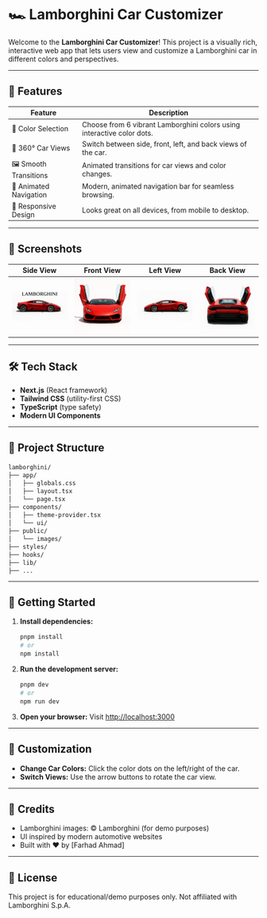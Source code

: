 # 🏎️ Lamborghini Car Customizer

Welcome to the **Lamborghini Car Customizer**! This project is a visually rich, interactive web app that lets users view and customize a Lamborghini car in different colors and perspectives.

---

## 🚀 Features

| Feature                | Description                                                                 |
|------------------------|-----------------------------------------------------------------------------|
| 🎨 Color Selection     | Choose from 6 vibrant Lamborghini colors using interactive color dots.        |
| 🔄 360° Car Views      | Switch between side, front, left, and back views of the car.                 |
| 🖼️ Smooth Transitions | Animated transitions for car views and color changes.                        |
| 🧭 Animated Navigation | Modern, animated navigation bar for seamless browsing.                       |
| 📱 Responsive Design   | Looks great on all devices, from mobile to desktop.                          |

---

## 📸 Screenshots

| Side View | Front View | Left View | Back View |
|-----------|------------|-----------|-----------|
| ![Side](public/images/lamborghini-complete.png) | ![Front](public/images/front-side.png) | ![Left](public/images/left-side.png) | ![Back](public/images/back-side.png) |

---

## 🛠️ Tech Stack

- **Next.js** (React framework)
- **Tailwind CSS** (utility-first CSS)
- **TypeScript** (type safety)
- **Modern UI Components**

---

## 📂 Project Structure

```text
lamborghini/
├── app/
│   ├── globals.css
│   ├── layout.tsx
│   └── page.tsx
├── components/
│   ├── theme-provider.tsx
│   └── ui/
├── public/
│   └── images/
├── styles/
├── hooks/
├── lib/
├── ...
```

---

## 🚦 Getting Started

1. **Install dependencies:**
   ```bash
   pnpm install
   # or
   npm install
   ```
2. **Run the development server:**
   ```bash
   pnpm dev
   # or
   npm run dev
   ```
3. **Open your browser:**
   Visit [http://localhost:3000](http://localhost:3000)

---

## 🎨 Customization

- **Change Car Colors:** Click the color dots on the left/right of the car.
- **Switch Views:** Use the arrow buttons to rotate the car view.

---

## 🙏 Credits

- Lamborghini images: © Lamborghini (for demo purposes)
- UI inspired by modern automotive websites
- Built with ❤️ by [Farhad Ahmad]

---

## 📄 License

This project is for educational/demo purposes only. Not affiliated with Lamborghini S.p.A. 
